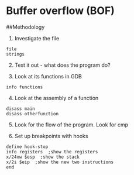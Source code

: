 # Buffer overflow (BOF)

##Methodology

1. Investigate the file
```
file
strings
```

2. Test it out - what does the program do?

3. Look at its functions in GDB

```
info functions
```

4. Look at the assembly of a function

```
disass main
disass otherfunction
```

5. Look for the flow of the program. Look for cmp

6. Set up breakpoints with hooks

```
define hook-stop
info registers  ;show the registers
x/24xw $esp  ;show the stack
x/2i $eip  ;show the new two instructions
end